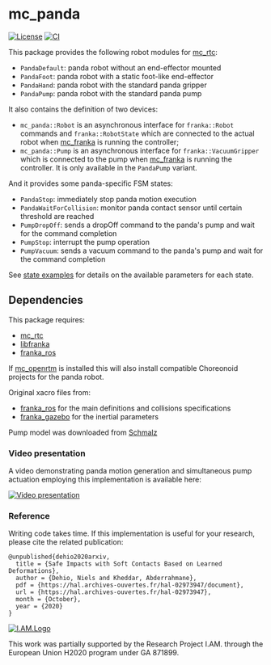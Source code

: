 mc_panda
========

[![License](https://img.shields.io/badge/License-BSD%202--Clause-green.svg)](https://opensource.org/licenses/BSD-2-Clause)
[![CI](https://github.com/jrl-umi3218/mc_panda/workflows/CI%20of%20mc_panda/badge.svg?branch=master)](https://github.com/jrl-umi3218/mc_panda/actions?query=workflow%3A%22CI+of+mc_panda%22)

This package provides the following robot modules for [mc_rtc]:
- `PandaDefault`: panda robot without an end-effector mounted
- `PandaFoot`: panda robot with a static foot-like end-effector
- `PandaHand`: panda robot with the standard panda gripper
- `PandaPump`: panda robot with the standard panda pump

It also contains the definition of two devices:
- `mc_panda::Robot` is an asynchronous interface for `franka::Robot` commands and `franka::RobotState` which are connected to the actual robot when [mc_franka] is running the controller;
- `mc_panda::Pump` is an asynchronous interface for `franka::VacuumGripper` which is connected to the pump when [mc_franka] is running the controller. It is only available in the `PandaPump` variant.

And it provides some panda-specific FSM states:
- `PandaStop`: immediately stop panda motion execution
- `PandaWaitForCollision`: monitor panda contact sensor until certain threshold are reached
- `PumpDropOff`: sends a dropOff command to the panda's pump and wait for the command completion
- `PumpStop`: interrupt the pump operation
- `PumpVacuum`: sends a vacuum command to the panda's pump and wait for the command completion

See [state examples](src/states/examples.yaml) for details on the available parameters for each state.

Dependencies
------------

This package requires:
- [mc_rtc]
- [libfranka](https://github.com/frankaemika/libfranka)
- [franka_ros]

If [mc_openrtm](https://github.com/jrl-umi3218/mc_openrtm) is installed this will also install compatible Choreonoid projects for the panda robot.

Original xacro files from:
- [franka_ros] for the main definitions and collisions specifications
- [franka_gazebo](https://github.com/mkrizmancic/franka_gazebo) for the inertial parameters

Pump model was downloaded from [Schmalz](https://www.schmalz.com/en/10.03.01.00314)


### Video presentation

A video demonstrating panda motion generation and simultaneous pump actuation employing this implementation is available here:

[![Video presentation](https://img.youtube.com/vi/juynq6x9JJ8/0.jpg)](https://youtu.be/juynq6x9JJ8 "Safe Impacts with Soft Contacts Based on Learned Deformations")

### Reference

Writing code takes time.
If this implementation is useful for your research, please cite the related publication:

```
@unpublished{dehio2020arxiv,
  title = {Safe Impacts with Soft Contacts Based on Learned Deformations},
  author = {Dehio, Niels and Kheddar, Abderrahmane},
  pdf = {https://hal.archives-ouvertes.fr/hal-02973947/document},
  url = {https://hal.archives-ouvertes.fr/hal-02973947},
  month = {October},
  year = {2020}
}
```

[![I.AM.Logo](https://i-am-project.eu/templates/yootheme/cache/iam_logo-horizontaal_XL-9e4a8a2a.png)](https://i-am-project.eu/index.php)

This work was partially supported by the Research Project I.AM. through the European Union H2020 program under GA 871899.

[mc_rtc]: https://github.com/jrl-umi3218/mc_rtc
[mc_franka]: https://github.com/jrl-umi3218/mc_franka
[franka_ros]: https://github.com/frankaemika/franka_ros
